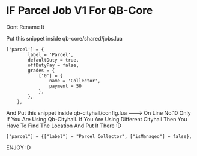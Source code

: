# IF Parcel Job V1 For QB-Core

Dont Rename It

Put this snippet inside qb-core/shared/jobs.lua

```
['parcel'] = {
		label = 'Parcel',
		defaultDuty = true,
		offDutyPay = false,
		grades = {
            ['0'] = {
                name = 'Collector',
                payment = 50
            },
        },
	},
```
And
Put this snippet inside qb-cityhall/config.lua ---> On Line No.10 Only If You Are Using Qb-Cityhall. If You
Are Using Different Cityhall Then You Have To Find The Location And Put It There :D
```
["parcel"] = {["label"] = "Parcel Collector", ["isManaged"] = false},

```


ENJOY :D